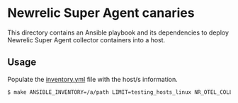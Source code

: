 # Newrelic Super Agent canaries
This directory contains an Ansible playbook and its dependencies to deploy
Newrelic Super Agent collector containers into a host.

## Usage

Populate the [inventory.yml](./inventory.yml) file with the host/s information.

```bash
$ make ANSIBLE_INVENTORY=/a/path LIMIT=testing_hosts_linux NR_OTEL_COLLECTOR_MEMORY_LIMIT=100 NR_OTEL_COLLECTOR_OTLP_ENDPOINT=staging-otlp.nr-data.net:4317
```
